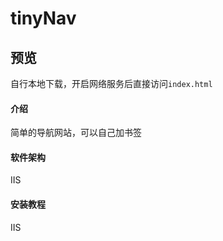 # tinyNav

## 预览
自行本地下载，开启网络服务后直接访问`index.html`

#### 介绍
简单的导航网站，可以自己加书签

#### 软件架构
IIS


#### 安装教程
IIS





